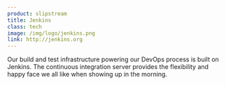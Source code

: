 ```yaml
---
product: slipstream
title: Jenkins
class: tech
image: /img/logo/jenkins.png
link: http://jenkins.org
---
```


Our build and test infrastructure powering our DevOps process is built on Jenkins. The continuous integration server provides the flexibility and happy face we all like when showing up in the morning.
